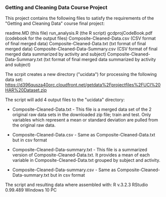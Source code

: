 ### Getting and Cleaning Data Course Project

This project contains the following files to satisfy the requirements of the "Getting and Cleaning Data" course final project:

readme.MD (this file)
run_analysis.R (the R script)
gcdprojCodeBook.pdf (codebook for the output files)
Composite-Cleaned-Data.csv  (CSV format of final merged data)
Composite-Cleaned-Data.txt  (txt format of final merged data)
Composite-Cleaned-Data-Summary.csv  (CSV format of final merged data summarized by activity and subject)
Composite-Cleaned-Data-Summary.txt  (txt format of final merged data summarized by activity and subject)

The scrpit creates a new directory ("ucidata") for processing the following data set:
https://d396qusza40orc.cloudfront.net/getdata%2Fprojectfiles%2FUCI%20HAR%20Dataset.zip



The script will add 4 output files to the "ucidata" directory:

* Composite-Cleaned-Data.txt - This file is a merged data set of the 2 original raw data sets in the downloaded zip file; train and test. Only variables which represent a mean or standard deviation are pulled from the original raw data.

* Composite-Cleaned-Data.csv - Same as Composite-Cleaned-Data.txt but in csv format

* Composite-Cleaned-Data-summary.txt - This file is a summarized version of Composite-Cleaned-Data.txt. It provides a mean of each variable in Composite-Cleaned-Data.txt grouped by subject and activity.

* Composite-Cleaned-Data-summary.csv - Same as Composite-Cleaned-Data-summary.txt but in csv format



The script and resulting data where assembled with:
R v.3.2.3
RStudio 0.99.489
Windows 10 PC
